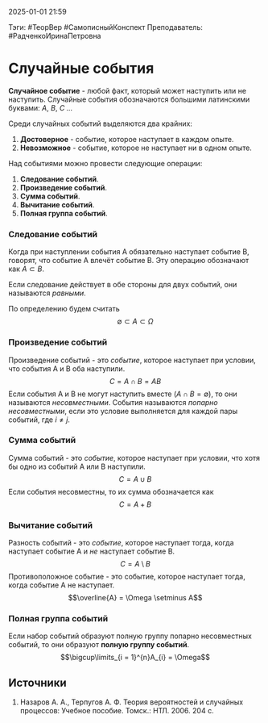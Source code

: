 2025-01-01 21:59

Тэги: #ТеорВер #СамописныйКонспект
Преподаватель: #РадченкоИринаПетровна
# Случайные события

**Случайное событие** - любой факт, который может наступить или не наступить. Случайные события обозначаются большими латинскими буквами: *A*, *B*, *C* *…*

Среди случайных событий выделяются два крайних:
1. **Достоверное** - событие, которое наступает в каждом опыте.
2. **Невозможное** - событие, которое не наступает ни в одном опыте.

Над событиями можно провести следующие операции:
1. **Следование событий**.
2. **Произведение событий**.
3. **Сумма событий**.
4. **Вычитание событий**.
5. **Полная группа событий**.

### Следование событий
Когда при наступлении события А обязательно наступает событие B, говорят, что событие А влечёт событие B. Эту операцию обозначают как $A \subset B$.

Если следование действует в обе стороны для двух событий, они называются *равными*.

По определению будем считать $$\emptyset \subset A \subset \Omega$$
### Произведение событий
Произведение событий - это *событие*, которое наступает при условии, что события А и B оба наступили.
$$C = A \cap B = AB$$
Если события А и B не могут наступить вместе ($A \cap B = \emptyset$), то они называются *несовместными*. События называются *попарно несовместными*, если это условие выполняется для каждой пары событий, где $i \neq j$.
### Сумма событий
Сумма событий - это *событие*, которое наступает при условии, что хотя бы одно из событий А или B наступили.
$$C = A \cup B$$
Если события несовместны, то их сумма обозначается как
$$C = A + B$$
### Вычитание событий
Разность событий - это *событие*, которое наступает тогда, когда наступает событие А и *не* наступает событие B.
$$C = A \setminus B$$
Противоположное событие - это событие, которое наступает тогда, когда событие А не наступает.
$$\overline{A} = \Omega \setminus A$$
### Полная группа событий
Если набор событий образуют полную группу попарно несовместных событий, то они образуют **полную группу событий**.
$$\bigcup\limits_{i = 1}^{n}A_{i} = \Omega$$
## Источники
1. Назаров А. А., Терпугов А. Ф. Теория вероятностей и случайных процессов: Учебное пособие. Томск.: НТЛ. 2006. 204 с.